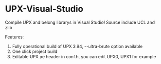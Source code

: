 # UPX-Visual-Studio
Compile UPX and belong librarys in Visual Studio! Source include UCL and zlib

Features:
1. Fully operational build of UPX 3.94, --ultra-brute option available
2. One click project build
3. Editable UPX pe header in conf.h, you can edit UPX0, UPX1 for example